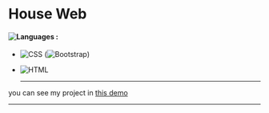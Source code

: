 # House Web

#### ![Languages](https://img.shields.io/github/languages/count/zeynab-jalalian/House-Web) :
 - ![CSS](https://img.shields.io/badge/Css-blue) (![Bootstrap](https://img.shields.io/badge/Bootstrap-purple))
 - ![HTML](https://img.shields.io/badge/Html-orange)
 
   
   ---
 you can see my project in [this demo](https://zeynab-jalalian.github.io/House-Web/)
  ___
